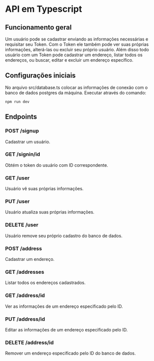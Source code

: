 # API em Typescript

## Funcionamento geral

Um usuário pode se cadastrar enviando as informações necessárias e requisitar seu Token. Com o Token ele também pode ver suas próprias informações, alterá-las ou excluir seu próprio usuário. Além disso todo usuário com um Token pode cadastrar um endereço, listar todos os endereços, ou buscar, editar e excluir um endereço específico. 

## Configurações iniciais

No arquivo src/database.ts colocar as informações de conexão com o banco de dados postgres da máquina. Executar através do comando:

```npm run dev```

## Endpoints

### POST /signup 

Cadastrar um usuário.

### GET /signin/id

Obtém o token do usuário com ID correspondente.

### GET /user

Usuário vê suas próprias informações.

### PUT /user

Usuário atualiza suas próprias informações.

### DELETE /user

Usuário remove seu próprio cadastro do banco de dados.

### POST /address

Cadastrar um endereço.

### GET /addresses

Listar todos os endereços cadastrados.

### GET /address/id

Ver as informações de um endereço especificado pelo ID.

### PUT /address/id

Editar as informações de um endereço especificado pelo ID.

### DELETE /address/id

Remover um endereço especificado pelo ID do banco de dados.



